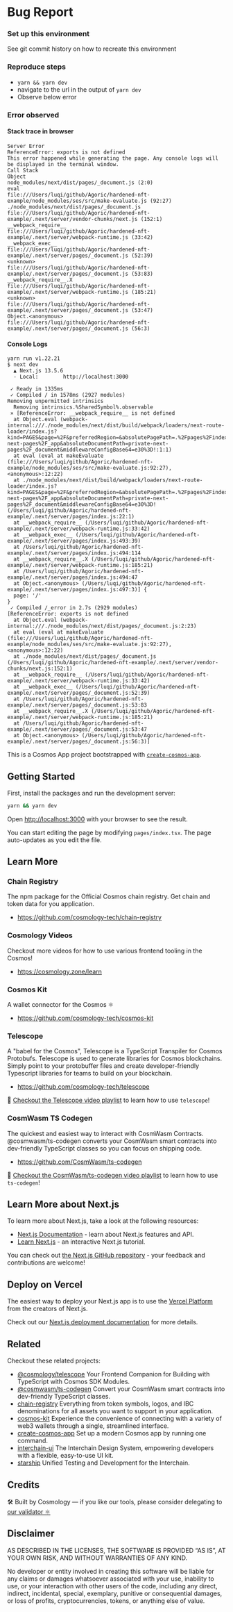 # Bug Report

### Set up this environment

See git commit history on how to recreate this environment

### Reproduce steps

- `yarn && yarn dev`
- navigate to the url in the output of `yarn dev`
- Observe below error

### Error observed

#### Stack trace in browser
```
Server Error
ReferenceError: exports is not defined
This error happened while generating the page. Any console logs will be displayed in the terminal window.
Call Stack
Object
node_modules/next/dist/pages/_document.js (2:0)
eval
file:///Users/luqi/github/Agoric/hardened-nft-example/node_modules/ses/src/make-evaluate.js (92:27)
./node_modules/next/dist/pages/_document.js
file:///Users/luqi/github/Agoric/hardened-nft-example/.next/server/vendor-chunks/next.js (152:1)
__webpack_require__
file:///Users/luqi/github/Agoric/hardened-nft-example/.next/server/webpack-runtime.js (33:42)
__webpack_exec__
file:///Users/luqi/github/Agoric/hardened-nft-example/.next/server/pages/_document.js (52:39)
<unknown>
file:///Users/luqi/github/Agoric/hardened-nft-example/.next/server/pages/_document.js (53:83)
__webpack_require__.X
file:///Users/luqi/github/Agoric/hardened-nft-example/.next/server/webpack-runtime.js (185:21)
<unknown>
file:///Users/luqi/github/Agoric/hardened-nft-example/.next/server/pages/_document.js (53:47)
Object.<anonymous>
file:///Users/luqi/github/Agoric/hardened-nft-example/.next/server/pages/_document.js (56:3)
```

#### Console Logs

```
yarn run v1.22.21
$ next dev
  ▲ Next.js 13.5.6
  - Local:        http://localhost:3000

 ✓ Ready in 1335ms
 ✓ Compiled / in 1578ms (2927 modules)
Removing unpermitted intrinsics
  Removing intrinsics.%SharedSymbol%.observable
 ⨯ [ReferenceError: __webpack_require__ is not defined
  at Object.eval (webpack-internal:///./node_modules/next/dist/build/webpack/loaders/next-route-loader/index.js?kind=PAGES&page=%2F&preferredRegion=&absolutePagePath=.%2Fpages%2Findex.tsx&absoluteAppPath=private-next-pages%2F_app&absoluteDocumentPath=private-next-pages%2F_document&middlewareConfigBase64=e30%3D!:1:1)
  at eval (eval at makeEvaluate (file:///Users/luqi/github/Agoric/hardened-nft-example/node_modules/ses/src/make-evaluate.js:92:27), <anonymous>:12:22)
  at ./node_modules/next/dist/build/webpack/loaders/next-route-loader/index.js?kind=PAGES&page=%2F&preferredRegion=&absolutePagePath=.%2Fpages%2Findex.tsx&absoluteAppPath=private-next-pages%2F_app&absoluteDocumentPath=private-next-pages%2F_document&middlewareConfigBase64=e30%3D! (/Users/luqi/github/Agoric/hardened-nft-example/.next/server/pages/index.js:22:1)
  at __webpack_require__ (/Users/luqi/github/Agoric/hardened-nft-example/.next/server/webpack-runtime.js:33:42)
  at __webpack_exec__ (/Users/luqi/github/Agoric/hardened-nft-example/.next/server/pages/index.js:493:39)
  at /Users/luqi/github/Agoric/hardened-nft-example/.next/server/pages/index.js:494:114
  at __webpack_require__.X (/Users/luqi/github/Agoric/hardened-nft-example/.next/server/webpack-runtime.js:185:21)
  at /Users/luqi/github/Agoric/hardened-nft-example/.next/server/pages/index.js:494:47
  at Object.<anonymous> (/Users/luqi/github/Agoric/hardened-nft-example/.next/server/pages/index.js:497:3)] {
  page: '/'
}
 ✓ Compiled /_error in 2.7s (2929 modules)
[ReferenceError: exports is not defined
  at Object.eval (webpack-internal:///./node_modules/next/dist/pages/_document.js:2:23)
  at eval (eval at makeEvaluate (file:///Users/luqi/github/Agoric/hardened-nft-example/node_modules/ses/src/make-evaluate.js:92:27), <anonymous>:12:22)
  at ./node_modules/next/dist/pages/_document.js (/Users/luqi/github/Agoric/hardened-nft-example/.next/server/vendor-chunks/next.js:152:1)
  at __webpack_require__ (/Users/luqi/github/Agoric/hardened-nft-example/.next/server/webpack-runtime.js:33:42)
  at __webpack_exec__ (/Users/luqi/github/Agoric/hardened-nft-example/.next/server/pages/_document.js:52:39)
  at /Users/luqi/github/Agoric/hardened-nft-example/.next/server/pages/_document.js:53:83
  at __webpack_require__.X (/Users/luqi/github/Agoric/hardened-nft-example/.next/server/webpack-runtime.js:185:21)
  at /Users/luqi/github/Agoric/hardened-nft-example/.next/server/pages/_document.js:53:47
  at Object.<anonymous> (/Users/luqi/github/Agoric/hardened-nft-example/.next/server/pages/_document.js:56:3)]
```

This is a Cosmos App project bootstrapped with [`create-cosmos-app`](https://github.com/cosmology-tech/create-cosmos-app).

## Getting Started

First, install the packages and run the development server:

```bash
yarn && yarn dev
```

Open [http://localhost:3000](http://localhost:3000) with your browser to see the result.

You can start editing the page by modifying `pages/index.tsx`. The page auto-updates as you edit the file.

## Learn More

### Chain Registry

The npm package for the Official Cosmos chain registry. Get chain and token data for you application.

* https://github.com/cosmology-tech/chain-registry

### Cosmology Videos

Checkout more videos for how to use various frontend tooling in the Cosmos!

* https://cosmology.zone/learn

### Cosmos Kit

A wallet connector for the Cosmos ⚛️

* https://github.com/cosmology-tech/cosmos-kit

### Telescope

A "babel for the Cosmos", Telescope is a TypeScript Transpiler for Cosmos Protobufs. Telescope is used to generate libraries for Cosmos blockchains. Simply point to your protobuffer files and create developer-friendly Typescript libraries for teams to build on your blockchain.

* https://github.com/cosmology-tech/telescope

🎥 [Checkout the Telescope video playlist](https://www.youtube.com/watch?v=n82MsLe82mk&list=PL-lMkVv7GZwyQaK6bp6kMdOS5mzosxytC) to learn how to use `telescope`!

### CosmWasm TS Codegen

The quickest and easiest way to interact with CosmWasm Contracts. @cosmwasm/ts-codegen converts your CosmWasm smart contracts into dev-friendly TypeScript classes so you can focus on shipping code.

* https://github.com/CosmWasm/ts-codegen

🎥 [Checkout the CosmWasm/ts-codegen video playlist](https://www.youtube.com/watch?v=D_A5V2PfNLA&list=PL-lMkVv7GZwz1KO3jANwr5W4MoziruXwK) to learn how to use `ts-codegen`!


## Learn More about Next.js

To learn more about Next.js, take a look at the following resources:

- [Next.js Documentation](https://nextjs.org/docs) - learn about Next.js features and API.
- [Learn Next.js](https://nextjs.org/learn) - an interactive Next.js tutorial.

You can check out [the Next.js GitHub repository](https://github.com/vercel/next.js/) - your feedback and contributions are welcome!

## Deploy on Vercel

The easiest way to deploy your Next.js app is to use the [Vercel Platform](https://vercel.com/new?utm_medium=default-template&filter=next.js&utm_source=create-next-app&utm_campaign=create-next-app-readme) from the creators of Next.js.

Check out our [Next.js deployment documentation](https://nextjs.org/docs/deployment) for more details.

## Related

Checkout these related projects:

* [@cosmology/telescope](https://github.com/cosmology-tech/telescope) Your Frontend Companion for Building with TypeScript with Cosmos SDK Modules.
* [@cosmwasm/ts-codegen](https://github.com/CosmWasm/ts-codegen) Convert your CosmWasm smart contracts into dev-friendly TypeScript classes.
* [chain-registry](https://github.com/cosmology-tech/chain-registry) Everything from token symbols, logos, and IBC denominations for all assets you want to support in your application.
* [cosmos-kit](https://github.com/cosmology-tech/cosmos-kit) Experience the convenience of connecting with a variety of web3 wallets through a single, streamlined interface.
* [create-cosmos-app](https://github.com/cosmology-tech/create-cosmos-app) Set up a modern Cosmos app by running one command.
* [interchain-ui](https://github.com/cosmology-tech/interchain-ui) The Interchain Design System, empowering developers with a flexible, easy-to-use UI kit.
* [starship](https://github.com/cosmology-tech/starship) Unified Testing and Development for the Interchain.

## Credits

🛠 Built by Cosmology — if you like our tools, please consider delegating to [our validator ⚛️](https://cosmology.zone/validator)


## Disclaimer

AS DESCRIBED IN THE LICENSES, THE SOFTWARE IS PROVIDED “AS IS”, AT YOUR OWN RISK, AND WITHOUT WARRANTIES OF ANY KIND.

No developer or entity involved in creating this software will be liable for any claims or damages whatsoever associated with your use, inability to use, or your interaction with other users of the code, including any direct, indirect, incidental, special, exemplary, punitive or consequential damages, or loss of profits, cryptocurrencies, tokens, or anything else of value.
